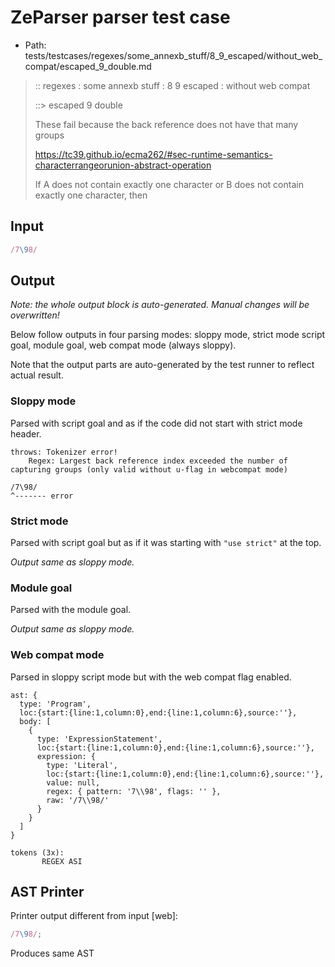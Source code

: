 # ZeParser parser test case

- Path: tests/testcases/regexes/some_annexb_stuff/8_9_escaped/without_web_compat/escaped_9_double.md

> :: regexes : some annexb stuff : 8 9 escaped : without web compat
>
> ::> escaped 9 double
>
> These fail because the back reference does not have that many groups
>
> https://tc39.github.io/ecma262/#sec-runtime-semantics-characterrangeorunion-abstract-operation
>
> If A does not contain exactly one character or B does not contain exactly one character, then

## Input

`````js
/7\98/
`````

## Output

_Note: the whole output block is auto-generated. Manual changes will be overwritten!_

Below follow outputs in four parsing modes: sloppy mode, strict mode script goal, module goal, web compat mode (always sloppy).

Note that the output parts are auto-generated by the test runner to reflect actual result.

### Sloppy mode

Parsed with script goal and as if the code did not start with strict mode header.

`````
throws: Tokenizer error!
    Regex: Largest back reference index exceeded the number of capturing groups (only valid without u-flag in webcompat mode)

/7\98/
^------- error
`````

### Strict mode

Parsed with script goal but as if it was starting with `"use strict"` at the top.

_Output same as sloppy mode._

### Module goal

Parsed with the module goal.

_Output same as sloppy mode._

### Web compat mode

Parsed in sloppy script mode but with the web compat flag enabled.

`````
ast: {
  type: 'Program',
  loc:{start:{line:1,column:0},end:{line:1,column:6},source:''},
  body: [
    {
      type: 'ExpressionStatement',
      loc:{start:{line:1,column:0},end:{line:1,column:6},source:''},
      expression: {
        type: 'Literal',
        loc:{start:{line:1,column:0},end:{line:1,column:6},source:''},
        value: null,
        regex: { pattern: '7\\98', flags: '' },
        raw: '/7\\98/'
      }
    }
  ]
}

tokens (3x):
       REGEX ASI
`````


## AST Printer

Printer output different from input [web]:

````js
/7\98/;
````

Produces same AST
